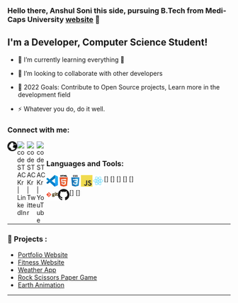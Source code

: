### Hello there, Anshul Soni this side, pursuing B.Tech from Medi-Caps University [website][website] 👋 



## I'm a Developer, Computer Science Student!

- 🌱 I’m currently learning everything 🤣
- 👯 I’m looking to collaborate with other developers
- 🥅 2022 Goals: Contribute  to Open Source projects, Learn more in the development field

- ⚡ Whatever you do, do it well.

### Connect with me:

[<img align="left" alt="codeSTACKr.com" width="22px" src="https://raw.githubusercontent.com/iconic/open-iconic/master/svg/globe.svg" />][website]
[<img align="left" alt="codeSTACKr | LinkedIn" width="22px" src="https://cdn.jsdelivr.net/npm/simple-icons@v3/icons/linkedin.svg" />][linkedin]
[<img align="left" alt="codeSTACKr | Twitter" width="22px" src="https://cdn.jsdelivr.net/npm/simple-icons@v3/icons/twitter.svg" />][twitter]
[<img align="left" alt="codeSTACKr | YouTube" width="22px" src="https://cdn.jsdelivr.net/npm/simple-icons@v3/icons/youtube.svg" />][youtube]


<br />

### Languages and Tools:

[<img align="left" alt="Visual Studio Code" width="26px" src="https://raw.githubusercontent.com/github/explore/80688e429a7d4ef2fca1e82350fe8e3517d3494d/topics/visual-studio-code/visual-studio-code.png" />]
[<img align="left" alt="HTML5" width="26px" src="https://raw.githubusercontent.com/github/explore/80688e429a7d4ef2fca1e82350fe8e3517d3494d/topics/html/html.png" />]
[<img align="left" alt="CSS3" width="26px" src="https://raw.githubusercontent.com/github/explore/80688e429a7d4ef2fca1e82350fe8e3517d3494d/topics/css/css.png" />]
[<img align="left" alt="JavaScript" width="26px" src="https://raw.githubusercontent.com/github/explore/80688e429a7d4ef2fca1e82350fe8e3517d3494d/topics/javascript/javascript.png" />]
[<img align="left" alt="React" width="26px" src="https://raw.githubusercontent.com/github/explore/80688e429a7d4ef2fca1e82350fe8e3517d3494d/topics/react/react.png" />]

[<img align="left" alt="Git" width="26px" src="https://raw.githubusercontent.com/github/explore/80688e429a7d4ef2fca1e82350fe8e3517d3494d/topics/git/git.png" />]
[<img align="left" alt="GitHub" width="26px" src="https://raw.githubusercontent.com/github/explore/78df643247d429f6cc873026c0622819ad797942/topics/github/github.png" />]


<br />
<br />

---



### 📕 Projects :

<!-- BLOG-POST-LIST:START -->
- [Portfolio Website](anshul.atwebpages.com)
- [Fitness Website](https://you-fit.vercel.app/index.html)
- [Weather App](https://weather-app-black-five.vercel.app/)
- [Rock Scissors Paper Game](https://rock-paper-scissors-ten-neon.vercel.app/)
- [Earth Animation](https://orbit-one.vercel.app/)
 
<!-- BLOG-POST-LIST:END -->

---


[website]: anshul.atwebpages.com

[twitter]: https://twitter.com/Anshul_the_soni
[youtube]: https://www.youtube.com/channel/UC0A3nEIKqMd4B4rActFUhEg

[linkedin]: https://linkedin.com/in/anshul-soni-5a250b1bb
[linkedin-url]: https://www.linkedin.com/in/anshul-soni-5a250b1bb
